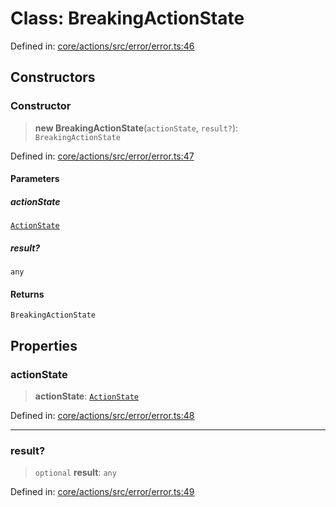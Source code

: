 # Class: BreakingActionState

Defined in: [core/actions/src/error/error.ts:46](https://github.com/LaWebcapsule/orbits/blob/13a8c204f993006c0c1ffe6b6208361dc852071e/core/actions/src/error/error.ts#L46)

## Constructors

### Constructor

> **new BreakingActionState**(`actionState`, `result?`): `BreakingActionState`

Defined in: [core/actions/src/error/error.ts:47](https://github.com/LaWebcapsule/orbits/blob/13a8c204f993006c0c1ffe6b6208361dc852071e/core/actions/src/error/error.ts#L47)

#### Parameters

##### actionState

[`ActionState`](../enumerations/ActionState.md)

##### result?

`any`

#### Returns

`BreakingActionState`

## Properties

### actionState

> **actionState**: [`ActionState`](../enumerations/ActionState.md)

Defined in: [core/actions/src/error/error.ts:48](https://github.com/LaWebcapsule/orbits/blob/13a8c204f993006c0c1ffe6b6208361dc852071e/core/actions/src/error/error.ts#L48)

***

### result?

> `optional` **result**: `any`

Defined in: [core/actions/src/error/error.ts:49](https://github.com/LaWebcapsule/orbits/blob/13a8c204f993006c0c1ffe6b6208361dc852071e/core/actions/src/error/error.ts#L49)
